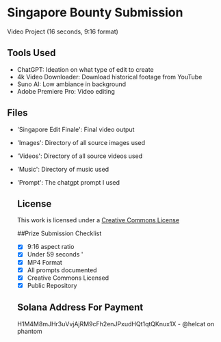 # Singapore Bounty Submission 
Video Project (16 seconds, 9:16 format)

## Tools Used 
- ChatGPT: Ideation on what type of edit to create
- 4k Video Downloader: Download historical footage from YouTube
- Suno AI: Low ambiance in background
- Adobe Premiere Pro: Video editing

## Files 

- 'Singapore Edit Finale': Final video output
- 'Images': Directory of all source images used
- 'Videos': Directory of all source videos used
- 'Music': Directory of music used
- 'Prompt': The chatgpt prompt I used 

  ## License
  This work is licensed under a [Creative Commons License]( https://creativecommons.org/licenses/by-sa/4.0/ "Creative Commons License")

  ##Prize Submission Checklist
  - [X] 9:16 aspect ratio
  - [X] Under 59 seconds '
  - [X] MP4 Format
  - [X] All prompts documented
  - [X] Creative Commons Licensed
  - [X] Public Repository
 
  ## Solana Address For Payment
  H1M4M8mJHr3uVvjAjRM9cFh2enJPxudHQt1qtQKnux1X - @helcat on phantom 
  

